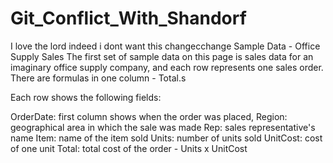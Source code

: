 # Git_Conflict_With_Shandorf
I love the lord indeed i dont want this changecchange Sample Data - Office Supply Sales
The first set of sample data on this page is sales data for an imaginary office supply company, and each row represents one sales order. There are formulas in one column - Total.s

Each row shows the following fields:

OrderDate: first column shows when the order was placed,
Region: geographical area in which the sale was made
Rep: sales representative's name
Item: name of the item sold
Units: number of units sold
UnitCost: cost of one unit
Total: total cost of the order - Units x UnitCost
